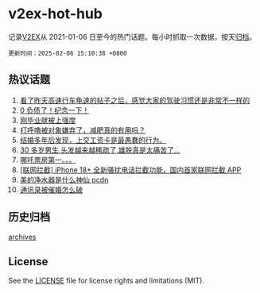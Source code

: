 # v2ex-hot-hub

 记录[V2EX](https://www.v2ex.com/)从 2021-01-06 日至今的热门话题。每小时抓取一次数据，按天[归档](archives)。

`更新时间：2025-02-06 15:10:38 +0800`

## 热议话题

1. [看了昨天高速行车龟速的帖子之后，感觉大家的驾驶习惯还是非常不一样的](https://www.v2ex.com/t/1109246)
1. [0 负债了！纪念一下！](https://www.v2ex.com/t/1109170)
1. [刚毕业就被上强度](https://www.v2ex.com/t/1109255)
1. [打呼噜被对象嫌弃了，减肥真的有用吗？](https://www.v2ex.com/t/1109224)
1. [结婚多年后发现，上交工资卡是最愚蠢的行为。](https://www.v2ex.com/t/1109196)
1. [30 多岁男生,头发越来越稀疏了,雄脱真是太痛苦了...](https://www.v2ex.com/t/1109120)
1. [哪吒票房第一。。。](https://www.v2ex.com/t/1109313)
1. [[联网拦截] iPhone 18+ 全新骚扰电话拦截功能，国内首家联网拦截 APP](https://www.v2ex.com/t/1109087)
1. [美的净水器是什么神仙 pcdn](https://www.v2ex.com/t/1109239)
1. [通讯录被催婚怎么破](https://www.v2ex.com/t/1109137)

## 历史归档

[archives](archives)

## License

See the [LICENSE](LICENSE) file for license rights and limitations (MIT).
